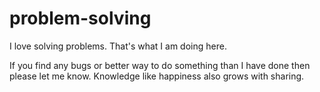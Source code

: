 # problem-solving
I love solving problems. That's what I am doing here.

If you find any bugs or better way to do something than I have done then please let me know. Knowledge like happiness also grows with sharing.
